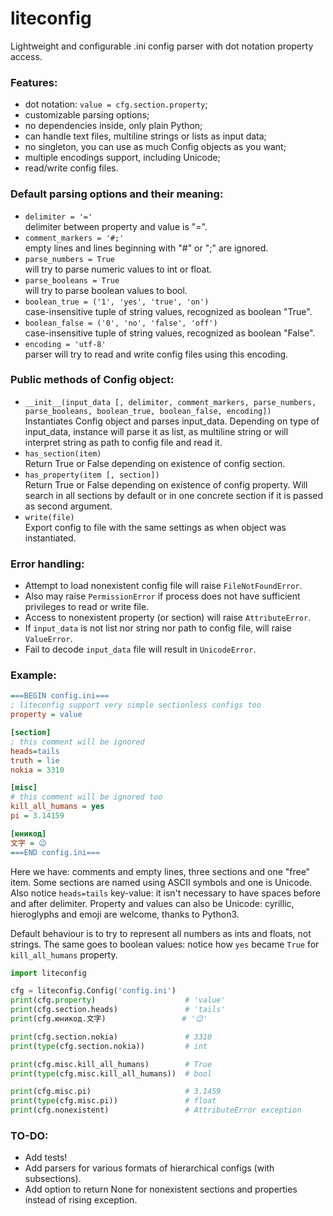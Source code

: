 # liteconfig

Lightweight and configurable .ini config parser with dot notation property access.

### Features:
- dot notation: `value = cfg.section.property`;
- customizable parsing options;
- no dependencies inside, only plain Python;
- can handle text files, multiline strings or lists as input data;
- no singleton, you can use as much Config objects as you want;
- multiple encodings support, including Unicode;
- read/write config files.

### Default parsing options and their meaning:
- `delimiter = '='`  
delimiter between property and value is "=".
- `comment_markers = '#;'`  
empty lines and lines beginning with "#" or ";" are ignored.
- `parse_numbers = True`  
will try to parse numeric values to int or float.
- `parse_booleans = True`  
will try to parse boolean values to bool.
- `boolean_true = ('1', 'yes', 'true', 'on')`  
case-insensitive tuple of string values, recognized as boolean "True".
- `boolean_false = ('0', 'no', 'false', 'off')`  
case-insensitive tuple of string values, recognized as boolean "False".
- `encoding = 'utf-8'`  
parser will try to read and write config files using this encoding.

### Public methods of Config object:
- `__init__(input_data [, delimiter, comment_markers, parse_numbers, parse_booleans,
  boolean_true, boolean_false, encoding])`  
Instantiates Config object and parses input_data. Depending on type of input_data,
instance will parse it as list, as multiline string or will interpret string as path to
config file and read it.
- `has_section(item)`  
Return True or False depending on existence of config section.
- `has_property(item [, section])`  
Return True or False depending on existence of config property.
Will search in all sections by default or in one concrete section if it is passed
as second argument.
- `write(file)`  
Export config to file with the same settings as when object was instantiated.

### Error handling:
- Attempt to load nonexistent config file will raise `FileNotFoundError`.
- Also may raise `PermissionError` if process does not have sufficient privileges to read or write file.
- Access to nonexistent property (or section) will raise `AttributeError`.
- If `input_data` is not list nor string nor path to config file, will raise `ValueError`.
- Fail to decode `input_data` file will result in `UnicodeError`.

### Example:

```ini
===BEGIN config.ini===
; liteconfig support very simple sectionless configs too
property = value

[section]
; this comment will be ignored
heads=tails
truth = lie
nokia = 3310

[misc]
# this comment will be ignored too
kill_all_humans = yes
pi = 3.14159

[юникод]
文字 = 😉
===END config.ini===
```

Here we have: comments and empty lines, three sections and one "free" item.
Some sections are named using ASCII symbols and one is Unicode. Also notice
`heads=tails` key-value: it isn't necessary to have spaces before and after delimiter.
Property and values can also be Unicode: cyrillic, hieroglyphs and emoji are welcome,
thanks to Python3.  

Default behaviour is to try to represent all numbers as ints and floats, not strings.
The same goes to boolean values: notice how `yes` became `True` for `kill_all_humans`
property. 

```python
import liteconfig

cfg = liteconfig.Config('config.ini')
print(cfg.property)                    # 'value'
print(cfg.section.heads)               # 'tails'
print(cfg.юникод.文字)                 # '😉'

print(cfg.section.nokia)               # 3310
print(type(cfg.section.nokia))         # int

print(cfg.misc.kill_all_humans)        # True
print(type(cfg.misc.kill_all_humans))  # bool

print(cfg.misc.pi)                     # 3.1459
print(type(cfg.misc.pi))               # float
print(cfg.nonexistent)                 # AttributeError exception
```

### TO-DO:
- Add tests!
- Add parsers for various formats of hierarchical configs (with subsections).
- Add option to return None for nonexistent sections and properties instead of rising exception. 
